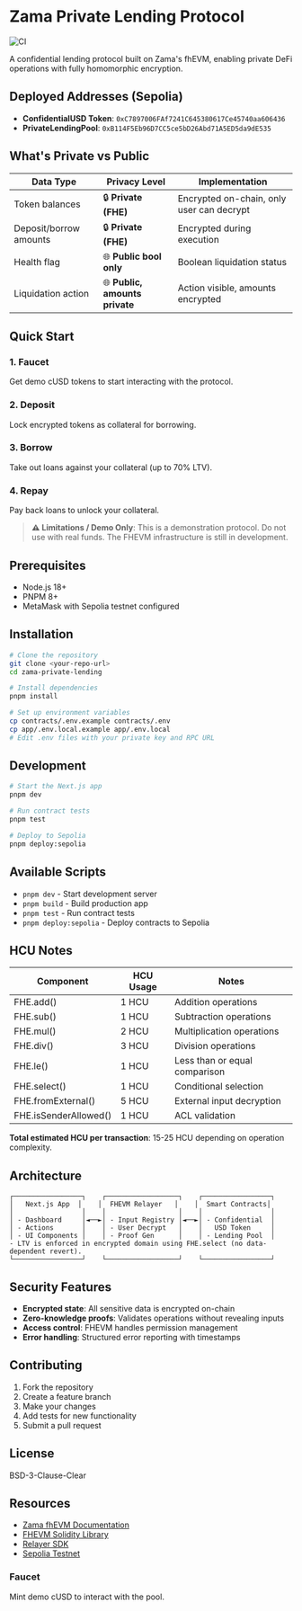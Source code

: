 # Zama Private Lending Protocol

![CI](https://github.com/serenajordan/zama-private-lending/actions/workflows/ci.yml/badge.svg)

A confidential lending protocol built on Zama's fhEVM, enabling private DeFi operations with fully homomorphic encryption.

## Deployed Addresses (Sepolia)

- **ConfidentialUSD Token**: `0xC7897006FAf7241C645380617Ce45740aa606436`
- **PrivateLendingPool**: `0xB114F5Eb96D7CC5ce5bD26Abd71A5ED5da9dE535`

## What's Private vs Public

| Data Type | Privacy Level | Implementation |
|-----------|---------------|----------------|
| Token balances | 🔒 **Private (FHE)** | Encrypted on-chain, only user can decrypt |
| Deposit/borrow amounts | 🔒 **Private (FHE)** | Encrypted during execution |
| Health flag | 🌐 **Public bool only** | Boolean liquidation status |
| Liquidation action | 🌐 **Public, amounts private** | Action visible, amounts encrypted |

## Quick Start

### 1. Faucet
Get demo cUSD tokens to start interacting with the protocol.

### 2. Deposit
Lock encrypted tokens as collateral for borrowing.

### 3. Borrow
Take out loans against your collateral (up to 70% LTV).

### 4. Repay
Pay back loans to unlock your collateral.

> **⚠️ Limitations / Demo Only**: This is a demonstration protocol. Do not use with real funds. The FHEVM infrastructure is still in development.

## Prerequisites

- Node.js 18+
- PNPM 8+
- MetaMask with Sepolia testnet configured

## Installation

```bash
# Clone the repository
git clone <your-repo-url>
cd zama-private-lending

# Install dependencies
pnpm install

# Set up environment variables
cp contracts/.env.example contracts/.env
cp app/.env.local.example app/.env.local
# Edit .env files with your private key and RPC URL
```

## Development

```bash
# Start the Next.js app
pnpm dev

# Run contract tests
pnpm test

# Deploy to Sepolia
pnpm deploy:sepolia
```

## Available Scripts

- `pnpm dev` - Start development server
- `pnpm build` - Build production app
- `pnpm test` - Run contract tests
- `pnpm deploy:sepolia` - Deploy contracts to Sepolia

## HCU Notes

| Component | HCU Usage | Notes |
|-----------|-----------|-------|
| FHE.add() | 1 HCU | Addition operations |
| FHE.sub() | 1 HCU | Subtraction operations |
| FHE.mul() | 2 HCU | Multiplication operations |
| FHE.div() | 3 HCU | Division operations |
| FHE.le() | 1 HCU | Less than or equal comparison |
| FHE.select() | 1 HCU | Conditional selection |
| FHE.fromExternal() | 5 HCU | External input decryption |
| FHE.isSenderAllowed() | 1 HCU | ACL validation |

**Total estimated HCU per transaction**: 15-25 HCU depending on operation complexity.

## Architecture

```
┌─────────────────┐    ┌──────────────────┐    ┌─────────────────┐
│   Next.js App  │    │  FHEVM Relayer   │    │  Smart Contracts│
│                 │    │                  │    │                 │
│ - Dashboard     │◄──►│ - Input Registry │◄──►│ - Confidential  │
│ - Actions       │    │ - User Decrypt   │    │   USD Token     │
│ - UI Components │    │ - Proof Gen      │    │ - Lending Pool  │
- LTV is enforced in encrypted domain using FHE.select (no data-dependent revert).
└─────────────────┘    └──────────────────┘    └─────────────────┘
```

## Security Features

- **Encrypted state**: All sensitive data is encrypted on-chain
- **Zero-knowledge proofs**: Validates operations without revealing inputs
- **Access control**: FHEVM handles permission management
- **Error handling**: Structured error reporting with timestamps

## Contributing

1. Fork the repository
2. Create a feature branch
3. Make your changes
4. Add tests for new functionality
5. Submit a pull request

## License

BSD-3-Clause-Clear

## Resources

- [Zama fhEVM Documentation](https://docs.zama.ai/fhevm/)
- [FHEVM Solidity Library](https://docs.zama.ai/fhevm/solidity/)
- [Relayer SDK](https://docs.zama.ai/fhevm/relayer/)
- [Sepolia Testnet](https://sepolia.dev/)

### Faucet
Mint demo cUSD to interact with the pool.


